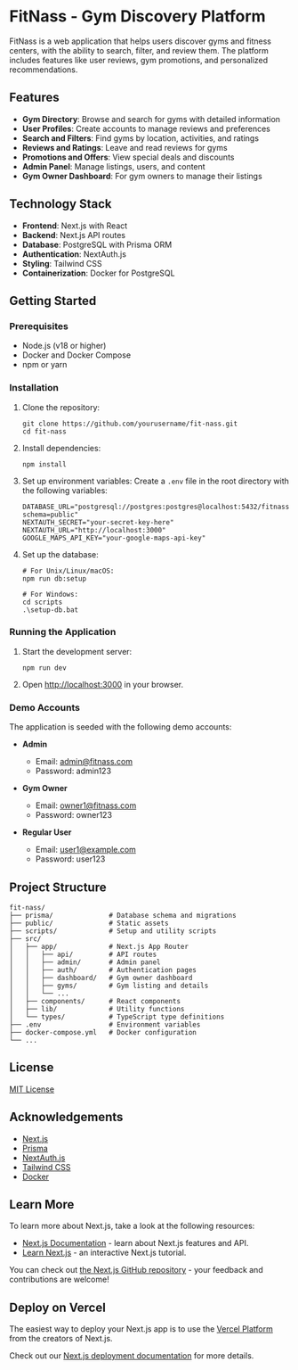 # FitNass - Gym Discovery Platform

FitNass is a web application that helps users discover gyms and fitness centers, with the ability to search, filter, and review them. The platform includes features like user reviews, gym promotions, and personalized recommendations.

## Features

- **Gym Directory**: Browse and search for gyms with detailed information
- **User Profiles**: Create accounts to manage reviews and preferences
- **Search and Filters**: Find gyms by location, activities, and ratings
- **Reviews and Ratings**: Leave and read reviews for gyms
- **Promotions and Offers**: View special deals and discounts
- **Admin Panel**: Manage listings, users, and content
- **Gym Owner Dashboard**: For gym owners to manage their listings

## Technology Stack

- **Frontend**: Next.js with React
- **Backend**: Next.js API routes
- **Database**: PostgreSQL with Prisma ORM
- **Authentication**: NextAuth.js
- **Styling**: Tailwind CSS
- **Containerization**: Docker for PostgreSQL

## Getting Started

### Prerequisites

- Node.js (v18 or higher)
- Docker and Docker Compose
- npm or yarn

### Installation

1. Clone the repository:
   ```
   git clone https://github.com/yourusername/fit-nass.git
   cd fit-nass
   ```

2. Install dependencies:
   ```
   npm install
   ```

3. Set up environment variables:
   Create a `.env` file in the root directory with the following variables:
   ```
   DATABASE_URL="postgresql://postgres:postgres@localhost:5432/fitnass?schema=public"
   NEXTAUTH_SECRET="your-secret-key-here"
   NEXTAUTH_URL="http://localhost:3000"
   GOOGLE_MAPS_API_KEY="your-google-maps-api-key"
   ```

4. Set up the database:
   ```
   # For Unix/Linux/macOS:
   npm run db:setup
   
   # For Windows:
   cd scripts
   .\setup-db.bat
   ```

### Running the Application

1. Start the development server:
   ```
   npm run dev
   ```

2. Open [http://localhost:3000](http://localhost:3000) in your browser.

### Demo Accounts

The application is seeded with the following demo accounts:

- **Admin**
  - Email: admin@fitnass.com
  - Password: admin123

- **Gym Owner**
  - Email: owner1@fitnass.com
  - Password: owner123

- **Regular User**
  - Email: user1@example.com
  - Password: user123

## Project Structure

```
fit-nass/
├── prisma/              # Database schema and migrations
├── public/              # Static assets
├── scripts/             # Setup and utility scripts
├── src/
│   ├── app/             # Next.js App Router
│   │   ├── api/         # API routes
│   │   ├── admin/       # Admin panel
│   │   ├── auth/        # Authentication pages
│   │   ├── dashboard/   # Gym owner dashboard
│   │   ├── gyms/        # Gym listing and details
│   │   └── ...
│   ├── components/      # React components
│   ├── lib/             # Utility functions
│   └── types/           # TypeScript type definitions
├── .env                 # Environment variables
├── docker-compose.yml   # Docker configuration
└── ...
```

## License

[MIT License](LICENSE)

## Acknowledgements

- [Next.js](https://nextjs.org/)
- [Prisma](https://www.prisma.io/)
- [NextAuth.js](https://next-auth.js.org/)
- [Tailwind CSS](https://tailwindcss.com/)
- [Docker](https://www.docker.com/)

## Learn More

To learn more about Next.js, take a look at the following resources:

- [Next.js Documentation](https://nextjs.org/docs) - learn about Next.js features and API.
- [Learn Next.js](https://nextjs.org/learn) - an interactive Next.js tutorial.

You can check out [the Next.js GitHub repository](https://github.com/vercel/next.js) - your feedback and contributions are welcome!

## Deploy on Vercel

The easiest way to deploy your Next.js app is to use the [Vercel Platform](https://vercel.com/new?utm_medium=default-template&filter=next.js&utm_source=create-next-app&utm_campaign=create-next-app-readme) from the creators of Next.js.

Check out our [Next.js deployment documentation](https://nextjs.org/docs/app/building-your-application/deploying) for more details.
